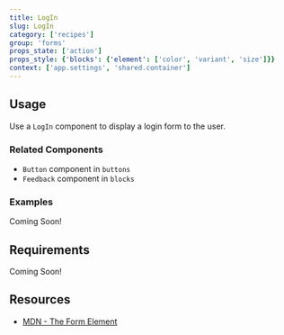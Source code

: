 ```yaml
---
title: LogIn
slug: LogIn
category: ['recipes']
group: 'forms'
props_state: ['action']
props_style: {'blocks': {'element': ['color', 'variant', 'size']}}
context: ['app.settings', 'shared.container']
---
```


## Usage

Use a `LogIn` component to display a login form to the user.

### Related Components

- `Button` component in `buttons`
- `Feedback` component in `blocks`

### Examples

<p class="feedback:prose status:default bg:default:100 variant:bare emoji:default">Coming Soon!</p>

## Requirements

<p class="feedback:prose status:default bg:default:100 variant:bare emoji:default">Coming Soon!</p>

## Resources

- [MDN - The Form Element](https://developer.mozilla.org/en-US/docs/Web/HTML/Element/form)
